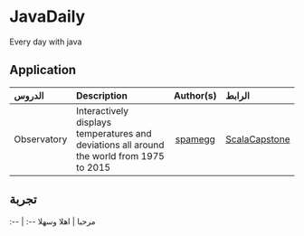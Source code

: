 # JavaDaily
Every day with java

## Application
الدروس  | Description | Author(s) | الرابط 
:-- | :-- | :--: | :--
Observatory | Interactively displays temperatures and deviations all around the world from 1975 to 2015 | [spamegg](https://github.com/spamegg1) | [ScalaCapstone](https://github.com/spamegg1/ScalaCapstone)



## تجربة 
 :-- | :-- 
مرحبا | اهلا وسهلا 

